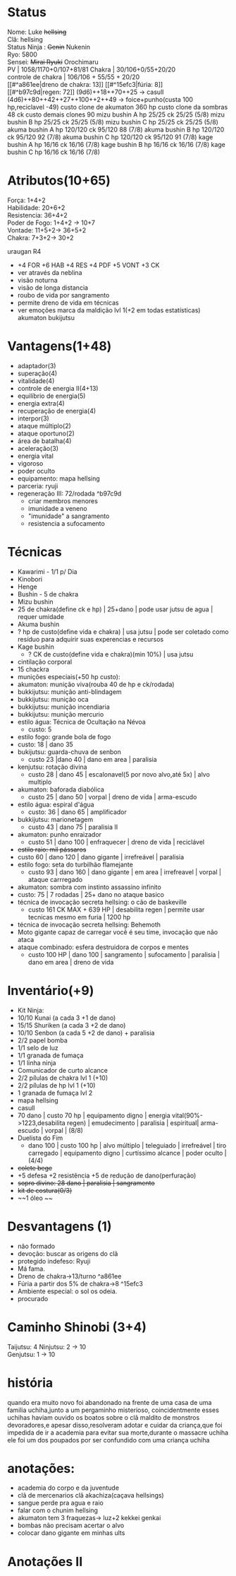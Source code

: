 # Status
Nome: Luke ~~hellsing~~  
Clã: hellsing  
Status Ninja : ~~Genin~~ Nukenin  
Ryo: 5800  
Sensei: ~~Mirai Ryuki~~ Orochimaru  
PV | 1058/1170+0/107+81/81 
Chakra | 30/106+0/55+20/20  
controle de chakra | 106/106 + 55/55 + 20/20  
[[#^a861ee|dreno de chakra: 13]]
[[#^15efc3|fúria: 8]]  
[[#^b97c9d|regen: 72]]
(9d6)++18++70++25 -> casull
(4d6)++80++42++27++100++2++49 -> foice+punho(custa 100 hp,reciclavel -49)
custo clone de akumaton 360 hp
custo clone da sombras 48 ck
custo demais clones 90
mizu bushin A hp 25/25 ck 25/25 (5/8)
mizu bushin B hp 25/25 ck 25/25 (5/8)
mizu bushin C hp 25/25 ck 25/25 (5/8)
akuma bushin A hp 120/120 ck 95/120 88 (7/8)
akuma bushin B hp 120/120 ck 95/120 92 (7/8)
akuma bushin C hp 120/120 ck 95/120 91 (7/8)
kage bushin A hp 16/16 ck 16/16 (7/8)
kage bushin B hp 16/16 ck 16/16 (7/8)
kage bushin C hp 16/16 ck 16/16  (7/8)
# Atributos(10+65)
Força: 1+4+2  
Habilidade: 20+6+2  
Resistencia:  36+4+2  
Poder de Fogo:  1+4+2 -> 10+7  
Vontade: 11+5+2-> 36+5+2  
Chakra: 7+3+2-> 30+2

uraugan R4
 - +4 FOR +6 HAB +4 RES +4 PDF +5 VONT +3 CK
 - ver através da neblina
 - visão noturna
 - visão de longa distancia
 - roubo de vida por sangramento
 - permite dreno de vida em técnicas
 - ver emoções
marca da maldição lvl 1(+2 em todas estatísticas)
akumaton
bukijutsu

# Vantagens(1+48)
- adaptador(3)
- superação(4)
- vitalidade(4)
- controle de energia II(4+13)
- equilíbrio de energia(5)
- energia extra(4)
- recuperação de energia(4)
- interpor(3)
- ataque múltiplo(2)
- ataque oportuno(2)
- área de batalha(4)
- aceleração(3)
- energia vital
- vigoroso
- poder oculto
- equipamento: mapa hellsing
- parceria: ryuji
- regeneração III: 72/rodada ^b97c9d
  - criar membros menores
  - imunidade a veneno
  - "imunidade" a sangramento
  - resistencia a sufocamento

# Técnicas
- Kawarimi - 1/1 p/ Dia
- Kinobori
- Henge
- Bushin - 5 de chakra
- Mizu bushin
 - 25 de chakra(define ck e hp) | 25+dano | pode usar jutsu de agua | requer umidade
- Akuma bushin
 - ? hp de custo(define vida e chakra)  | usa jutsu  | pode ser coletado como resíduo para adquirir suas experencias e recursos
- Kage bushin
  - ? CK de custo(define vida e chakra)(min 10%)  | usa jutsu
- cintilação corporal 
 - 15 chackra
- munições especiais(+50 hp custo):
 - akumaton: munição viva(rouba 40 de hp e ck/rodada)
 - bukkijutsu: munição anti-blindagem
 - bukkijutsu: munição oca
 - bukkijutsu: munição incendiaria
 - bukkijutsu: munição mercurio
- estilo água: Técnica de Ocultação na Névoa
  - custo: 5 
- estilo fogo: grande bola de fogo
 - custo: 18 | dano 35
- bukijutsu: guarda-chuva de senbon
  - custo 23  |dano 40 | dano em area | paralisia
- kenjutsu: rotação divina
  - custo 28 | dano 45 | escalonavel(5 por novo alvo,até 5x) | alvo multiplo
- akumaton: baforada diabólica
  - custo 25 | dano 50 | vorpal | dreno de vida | arma-escudo
- estilo água: espiral d'água
  - custo: 36 | dano 65 | amplificador 
- bukkijutsu: marionetagem
  - custo 43 | dano 75 | paralisia II 
- akumaton: punho enraizador
  - custo 51 | dano 100 | enfraquecer | dreno de vida | reciclável
- ~~estilo raio: mil pássaros~~
 - custo 60 | dano 120 | dano gigante | irrefreável | paralisia
- estilo fogo: seta do turbilhão flamejante
  - custo 93 | dano  160 | dano gigante | em area | irrefreavel | vorpal | ataque carrregado
- akumaton: sombra com instinto assassino infinito
 - custo: 75 | 7 rodadas | 25+ dano no ataque basico
- técnica de invocação secreta hellsing: o cão de baskeville
  - custo 161 CK MAX + 639 HP | desabilita regen | permite usar tecnicas mesmo em furia | 1200 hp
- técnica de invocação secreta hellsing: Behemoth
 - Moto gigante capaz de carregar você é seu time, invocação que não ataca
- ataque combinado: esfera destruidora de corpos e mentes
  - custo 100 HP | dano 100 | sangramento | sufocamento | paralisia | dano em area | dreno de vida 

# Inventário(+9)
- Kit Ninja:
 - 10/10 Kunai (a cada 3 +1 de dano)
 - 15/15 Shuriken (a cada 3 +2 de dano)
 - 10/10 Senbon (a cada 5 +2 de dano) + paralisia
 - 2/2 papel bomba
 - 1/1 selo de luz
 - 1/1 granada de fumaça
 - 1/1 linha ninja
 - Comunicador de curto alcance
 - 2/2 pílulas de chakra lvl 1 (+10)
 - 2/2 pílulas de hp lvl 1 (+10)
- 1 granada de fumaça lvl 2
- mapa hellsing
- casull
 - 70 dano | custo 70 hp | equipamento digno | energia vital(90%->1223,desabilita regen) | emudecimento | paralisia | espiritual| arma-escudo | vorpal | (8/8)
- Duelista do Fim
  - dano 100 | custo 100 hp | alvo múltiplo | teleguiado | irrefreável | tiro carregado | equipamento digno | curtíssimo alcance | poder oculto | (4/4)
- ~~colete bege~~
 - +5 defesa +2 resistência +5 de redução de dano(perfuração)
- ~~sopro divino: 28 dano | paralisia | sangramento~~
- ~~kit de costura(0/3)~~
- ~~1 óleo ~~


# Desvantagens (1)
- não formado
- devoção: buscar as origens do clã
- protegido indefeso: Ryuji
- Má fama.
- Dreno de chakra->13/turno ^a861ee
- Fúria a partir dos 5% de chakra->8 ^15efc3
- Ambiente especial: o sol os odeia.
- procurado


# Caminho Shinobi (3+4)
Taijutsu: 4
Ninjutsu: 2 -> 10  
Genjutsu: 1 -> 10  

# história
quando era muito novo foi abandonado na frente de uma casa de uma familia uchiha,junto a um pergaminho misterioso, coincidentmente esses uchihas haviam ouvido os boatos sobre o clã maldito de monstros devoradores,e apesar disso,resolveram adotar e cuidar da criança,que foi impedida de ir a academia para evitar sua morte,durante o massacre uchiha ele foi um dos poupados por ser confundido com uma criança uchiha

# anotações:
- academia do corpo e da juventude
- clã de mercenarios clã akachiza(caçava hellsings)
- sangue perde pra agua e raio
- falar com o chunim hellsing
- akumaton tem 3 fraquezas-> luz+2 kekkei genkai
- bombas não precisam acertar o alvo
- colocar dano gigante em minhas ults

# Anotações II
